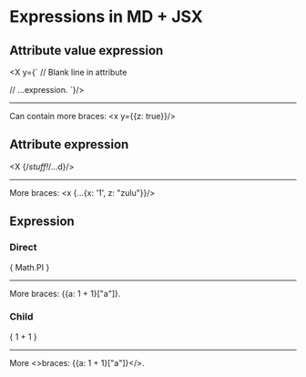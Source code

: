 # Expressions in MD + JSX

## Attribute value expression

<X y={`
  // Blank line in attribute

  // …expression.
`}/>

* * *

Can contain more braces: <x y={{z: true}}/>

## Attribute expression

<X {/*stuff!*/...d}/>

* * *

More braces: <x {...{x: '1', z: "zulu"}}/>

## Expression

### Direct

{
  Math.PI
}

* * *

More braces: {{a: 1 + 1}["a"]}.

### Child

<X>
  {
    1 + 1
  }
</X>

* * *

More <>braces: {{a: 1 + 1}["a"]}</>.
